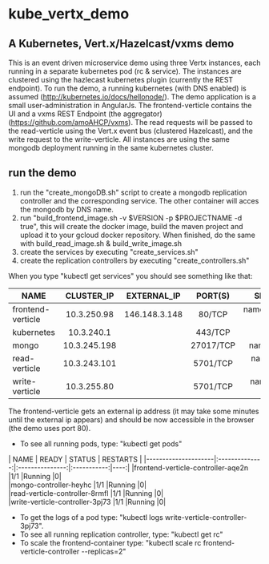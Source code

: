 # kube_vertx_demo
## A Kubernetes, Vert.x/Hazelcast/vxms demo
This is an event driven microservice demo using three Vertx instances, each running in a separate kubernetes pod (rc & service). The instances are clustered using the hazlecast kubernetes plugin (currently the REST endpoint). To run the demo, a running kubernetes (with DNS enabled) is assumed (http://kubernetes.io/docs/hellonode/).
The demo application is a small user-administration in AngularJs. The frontend-verticle contains the UI and a vxms REST Endpoint (the aggregator) (https://github.com/amoAHCP/vxms). The read requests will be passed to the read-verticle using the Vert.x event bus (clustered Hazelcast), and the write request to the write-verticle. All instances are using the same mongodb deployment running in the same kubernetes cluster.

## run the demo
1. run the "create_mongoDB.sh" script to create a mongodb replication controller and the corresponding service. The other container will acces the mongodb by DNS name.
2. run "build_frontend_image.sh -v $VERSION -p $PROJECTNAME -d true", this will create the docker image, build the maven project and upload it to your gcloud docker repository. When finished, do the same with build_read_image.sh & build_write_image.sh
3. create the services by executing "create_services.sh"
4. create the replication controllers by executing "create_controllers.sh"

When you type "kubectl get services" you should see something like that:

| NAME                | CLUSTER_IP     | EXTERNAL_IP     | PORT(S)     | SELECTOR                 | AGE |
|---------------------|:--------------:|:---------------:|:-----------:|:------------------------:|----:|
|frontend-verticle   |10.3.250.98    |146.148.3.148   |80/TCP      |name=frontend-verticle   |10s|
|kubernetes          |10.3.240.1     |<none>          |443/TCP     |<none>                   |12d|
|mongo               |10.3.245.198   |<none>          |27017/TCP   |name=mongo               |40s|
|read-verticle       |10.3.243.101   |<none>          |5701/TCP    |name=read-verticle       |10s|
|write-verticle      |10.3.255.80    |<none>          |5701/TCP    |name=write-verticle      |10s|

The frontend-verticle gets an external ip address (it may take some minutes until the external ip appears) and should be now accessible in the browser (the demo uses port 80).

- To see all running pods, type: "kubectl get pods"

| NAME                                 | READY     | STATUS    | RESTARTS |
|---------------------|:--------------:|:---------------:|:-----------:|----:|
|frontend-verticle-controller-aqe2n   |1/1       |Running   |0|         
|mongo-controller-heyhc               |1/1       |Running   |0|         
|read-verticle-controller-8rmfl       |1/1       |Running   |0|         
|write-verticle-controller-3pj73      |1/1       |Running   |0|          

- To get the logs of a pod type: "kubectl logs write-verticle-controller-3pj73".
- To see all running replication controller, type: "kubectl get rc"
- To scale the frontend-container type: "kubectl scale rc frontend-verticle-controller --replicas=2"
